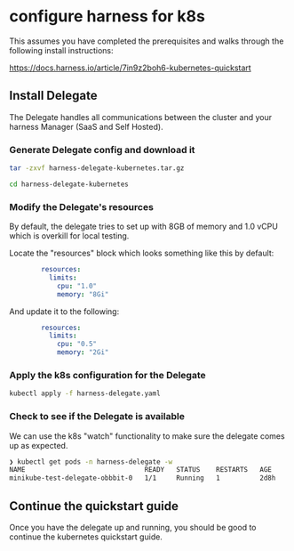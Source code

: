 # configure harness for k8s

This assumes you have completed the prerequisites and walks through the following install instructions:

https://docs.harness.io/article/7in9z2boh6-kubernetes-quickstart

## Install Delegate

The Delegate handles all communications between the cluster and your harness Manager (SaaS and Self Hosted).

### Generate Delegate config and download it

```bash
tar -zxvf harness-delegate-kubernetes.tar.gz

cd harness-delegate-kubernetes
```

### Modify the Delegate's resources

By default, the delegate tries to set up with 8GB of memory and 1.0 vCPU which is overkill for local testing.

Locate the "resources" block which looks something like this by default:

```yaml
        resources:
          limits:
            cpu: "1.0"
            memory: "8Gi"
```

And update it to the following:

```yaml
        resources:
          limits:
            cpu: "0.5"
            memory: "2Gi"
```

### Apply the k8s configuration for the Delegate

```bash
kubectl apply -f harness-delegate.yaml
```

### Check to see if the Delegate is available

We can use the k8s "watch" functionality to make sure the delegate comes up as expected.

```bash
❯ kubectl get pods -n harness-delegate -w
NAME                              READY   STATUS    RESTARTS   AGE
minikube-test-delegate-obbbit-0   1/1     Running   1          2d8h
```

## Continue the quickstart guide

Once you have the delegate up and running, you should be good to continue the kubernetes quickstart guide.
